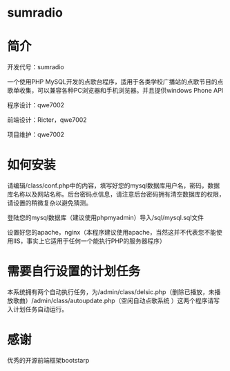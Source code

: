 sumradio
========
简介
============================
开发代号：sumradio

一个使用PHP MySQL开发的点歌台程序，适用于各类学校广播站的点歌节目的点歌单收集，可以兼容各种PC浏览器和手机浏览器。并且提供windows Phone API

程序设计：qwe7002

前端设计：Ricter，qwe7002

项目维护：qwe7002

如何安装
============================
请编辑/class/conf.php中的内容，填写好您的mysql数据库用户名，密码，数据库名称以及网站名称。后台密码点信息，请注意后台密码拥有清空数据库的权限，请设置的稍微复杂以避免猜测。

登陆您的mysql数据库（建议使用phpmyadmin）导入/sql/mysql.sql文件

设置好您的apache，nginx（本程序建议使用apache，当然这并不代表您不能使用IIS，事实上它适用于任何一个能执行PHP的服务器程序）

需要自行设置的计划任务
============================
本系统拥有两个自动执行任务，为/admin/class/delsic.php（删除已播放，未播放歌曲）/admin/class/autoupdate.php（空闲自动点歌系统 ）这两个程序请写入计划任务自动运行。

感谢
============================
优秀的开源前端框架bootstarp
